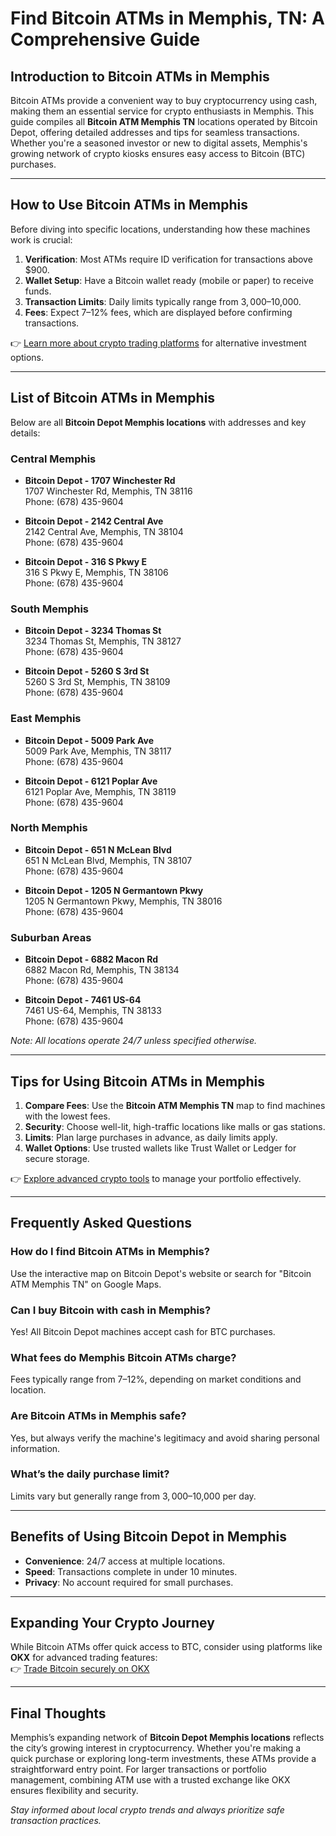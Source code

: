 # Find Bitcoin ATMs in Memphis, TN: A Comprehensive Guide  

## Introduction to Bitcoin ATMs in Memphis  

Bitcoin ATMs provide a convenient way to buy cryptocurrency using cash, making them an essential service for crypto enthusiasts in Memphis. This guide compiles all **Bitcoin ATM Memphis TN** locations operated by Bitcoin Depot, offering detailed addresses and tips for seamless transactions. Whether you're a seasoned investor or new to digital assets, Memphis's growing network of crypto kiosks ensures easy access to Bitcoin (BTC) purchases.  

---

## How to Use Bitcoin ATMs in Memphis  

Before diving into specific locations, understanding how these machines work is crucial:  
1. **Verification**: Most ATMs require ID verification for transactions above $900.  
2. **Wallet Setup**: Have a Bitcoin wallet ready (mobile or paper) to receive funds.  
3. **Transaction Limits**: Daily limits typically range from $3,000–$10,000.  
4. **Fees**: Expect 7–12% fees, which are displayed before confirming transactions.  

👉 [Learn more about crypto trading platforms](https://bit.ly/okx-bonus) for alternative investment options.  

---

## List of Bitcoin ATMs in Memphis  

Below are all **Bitcoin Depot Memphis locations** with addresses and key details:  

### Central Memphis  
- **Bitcoin Depot - 1707 Winchester Rd**  
  1707 Winchester Rd, Memphis, TN 38116  
  Phone: (678) 435-9604  

- **Bitcoin Depot - 2142 Central Ave**  
  2142 Central Ave, Memphis, TN 38104  
  Phone: (678) 435-9604  

- **Bitcoin Depot - 316 S Pkwy E**  
  316 S Pkwy E, Memphis, TN 38106  
  Phone: (678) 435-9604  

### South Memphis  
- **Bitcoin Depot - 3234 Thomas St**  
  3234 Thomas St, Memphis, TN 38127  
  Phone: (678) 435-9604  

- **Bitcoin Depot - 5260 S 3rd St**  
  5260 S 3rd St, Memphis, TN 38109  
  Phone: (678) 435-9604  

### East Memphis  
- **Bitcoin Depot - 5009 Park Ave**  
  5009 Park Ave, Memphis, TN 38117  
  Phone: (678) 435-9604  

- **Bitcoin Depot - 6121 Poplar Ave**  
  6121 Poplar Ave, Memphis, TN 38119  
  Phone: (678) 435-9604  

### North Memphis  
- **Bitcoin Depot - 651 N McLean Blvd**  
  651 N McLean Blvd, Memphis, TN 38107  
  Phone: (678) 435-9604  

- **Bitcoin Depot - 1205 N Germantown Pkwy**  
  1205 N Germantown Pkwy, Memphis, TN 38016  
  Phone: (678) 435-9604  

### Suburban Areas  
- **Bitcoin Depot - 6882 Macon Rd**  
  6882 Macon Rd, Memphis, TN 38134  
  Phone: (678) 435-9604  

- **Bitcoin Depot - 7461 US-64**  
  7461 US-64, Memphis, TN 38133  
  Phone: (678) 435-9604  

*Note: All locations operate 24/7 unless specified otherwise.*  

---

## Tips for Using Bitcoin ATMs in Memphis  

1. **Compare Fees**: Use the **Bitcoin ATM Memphis TN** map to find machines with the lowest fees.  
2. **Security**: Choose well-lit, high-traffic locations like malls or gas stations.  
3. **Limits**: Plan large purchases in advance, as daily limits apply.  
4. **Wallet Options**: Use trusted wallets like Trust Wallet or Ledger for secure storage.  

👉 [Explore advanced crypto tools](https://bit.ly/okx-bonus) to manage your portfolio effectively.  

---

## Frequently Asked Questions  

### **How do I find Bitcoin ATMs in Memphis?**  
Use the interactive map on Bitcoin Depot's website or search for "Bitcoin ATM Memphis TN" on Google Maps.  

### **Can I buy Bitcoin with cash in Memphis?**  
Yes! All Bitcoin Depot machines accept cash for BTC purchases.  

### **What fees do Memphis Bitcoin ATMs charge?**  
Fees typically range from 7–12%, depending on market conditions and location.  

### **Are Bitcoin ATMs in Memphis safe?**  
Yes, but always verify the machine's legitimacy and avoid sharing personal information.  

### **What’s the daily purchase limit?**  
Limits vary but generally range from $3,000–$10,000 per day.  

---

## Benefits of Using Bitcoin Depot in Memphis  

- **Convenience**: 24/7 access at multiple locations.  
- **Speed**: Transactions complete in under 10 minutes.  
- **Privacy**: No account required for small purchases.  

---

## Expanding Your Crypto Journey  

While Bitcoin ATMs offer quick access to BTC, consider using platforms like **OKX** for advanced trading features:  
👉 [Trade Bitcoin securely on OKX](https://bit.ly/okx-bonus)  

---

## Final Thoughts  

Memphis’s expanding network of **Bitcoin Depot Memphis locations** reflects the city’s growing interest in cryptocurrency. Whether you're making a quick purchase or exploring long-term investments, these ATMs provide a straightforward entry point. For larger transactions or portfolio management, combining ATM use with a trusted exchange like OKX ensures flexibility and security.  

*Stay informed about local crypto trends and always prioritize safe transaction practices.*